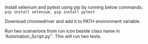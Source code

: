 Install selenium and pytest using pip by running below commands.   
 `pip install selenium,
 pip install pytest`
 
 Download chromedriver and add it to PATH environment variable.
 
 Run two scenarions from run icon beside class name in 'Automation_Script.py''. This will run two tests.
